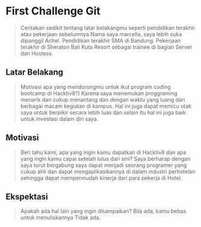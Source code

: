 # First Challenge Git

> Ceritakan sedikit tentang latar belakangmu seperti pendidikan terakhir atau pekerjaan sebelumnya
> Nama saya marcella, saya lebih suka dipanggil Achel. Pendidikan terakhir SMA di Bandung. Pekerjaan terakhir di Sheraton Bali Kuta Resort sebagai trainee di bagian Server dan Hostess.

## Latar Belakang

> Motivasi apa yang mendorongmu untuk ikut program coding bootcamp di Hacktiv8?)
> Karena saya menemukan proggraming menarik dan cukup menantang dan dengan waktu yang luang dari berbagai macam kegiatan di kampus. Hal ini juga dapat memicu otak saya untuk berpikir secara lebih luas dan selain itu hal ini juga baik untuk investasi dalam diri saya.

## Motivasi

> Beri tahu kami, apa yang ingin kamu dapatkan di Hacktiv8 dan apa yang ingin kamu capai setelah lulus dari sini?
> Saya berharap dengan saya turut bergabung saya dapat menjadi seorang programer yang cukup ahli dan dapat mengaplikasikannya di dalam industri perhotelan sehingga dapat mempermudah kinerja dari para pekerja di Hotel.

## Ekspektasi

> Apakah ada hal lain yang ingin disampaikan? Bila ada, kamu bebas untuk menuliskannya
> Tidak ada.
